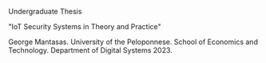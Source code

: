 Undergraduate Thesis 

"IoT Security Systems in Theory and Practice"

George Mantasas. University of the Peloponnese. School of Economics and Technology.
Department of Digital Systems 2023.
